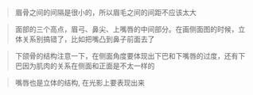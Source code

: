 > 眉骨之间的间隔是很小的，所以眉毛之间的间距不应该太大    

> 面部的三个高点，眉弓、鼻尖、上嘴唇的中间部分。在画侧面图的时候，立体关系别搞错了，比如把嘴凸到鼻子前面去了    

> 下颌骨的结构注意一下，在侧面角度要体现出下巴和下嘴唇的过度，还有下巴因为肌肉的关系在侧面和正面是不太一样的    

> 嘴唇也是立体的结构, 在光影上要表现出来
